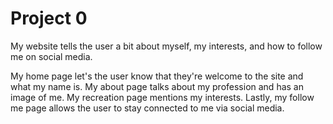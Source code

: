 # Project 0

My website tells the user a bit about myself, my interests, and how to follow me on social media.

My home page let's the user know that they're welcome to the site and what my name is. My about page talks about my profession and has an image of me. My recreation page mentions my interests. Lastly, my follow me page allows the user to stay connected to me via social media.
